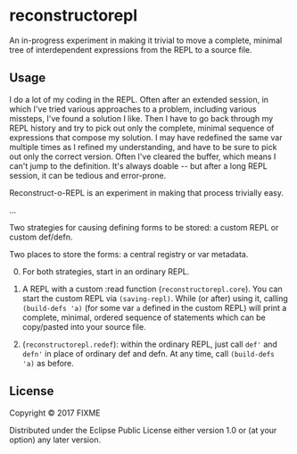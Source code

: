 # reconstructorepl

An in-progress experiment in making it trivial to move a complete, minimal tree of interdependent expressions from the REPL to a source file.

## Usage

I do a lot of my coding in the REPL. Often after an extended session, in which I've tried various approaches to a problem, including various missteps, I've found a solution I like. Then I have to go back through my REPL history and try to pick out only the complete, minimal sequence of expressions that compose my solution. I may have redefined the same var multiple times as I refined my understanding, and have to be sure to pick out only the correct version. Often I've cleared the buffer, which means I can't jump to the definition. It's always doable -- but after a long REPL session, it can be tedious and error-prone.

Reconstruct-o-REPL is an experiment in making that process trivially easy.


...

Two strategies for causing defining forms to be stored: a custom REPL or custom def/defn.

Two places to store the forms: a central registry or var metadata.

0) For both strategies, start in an ordinary REPL.

1) A REPL with a custom :read function (`reconstructorepl.core`). You can start the custom REPL via `(saving-repl)`. While (or after) using it, calling `(build-defs 'a)` (for some var `a` defined in the custom REPL) will print a complete, minimal, ordered sequence of statements which can be copy/pasted into your source file.

2) (`reconstructorepl.redef`): within the ordinary REPL, just call `def'` and `defn'` in place of ordinary def and defn. At any time, call `(build-defs 'a)` as before.



## License

Copyright © 2017 FIXME

Distributed under the Eclipse Public License either version 1.0 or (at
your option) any later version.
